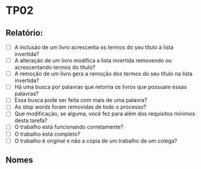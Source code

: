 # TP02

## Relatório:

- [ ] A inclusão de um livro acrescenta os termos do seu título à lista invertida?
- [ ] A alteração de um livro modifica a lista invertida removendo ou acrescentando termos do título?
- [ ] A remoção de um livro gera a remoção dos termos do seu título na lista invertida?
- [ ] Há uma busca por palavras que retorna os livros que possuam essas palavras?
- [ ] Essa busca pode ser feita com mais de uma palavra?
- [ ] As stop words foram removidas de todo o processo?
- [ ] Que modificação, se alguma, você fez para além dos requisitos mínimos desta tarefa?
- [ ] O trabalho está funcionando corretamente?
- [ ] O trabalho está completo?
- [ ] O trabalho é original e não a cópia de um trabalho de um colega?

## Nomes
